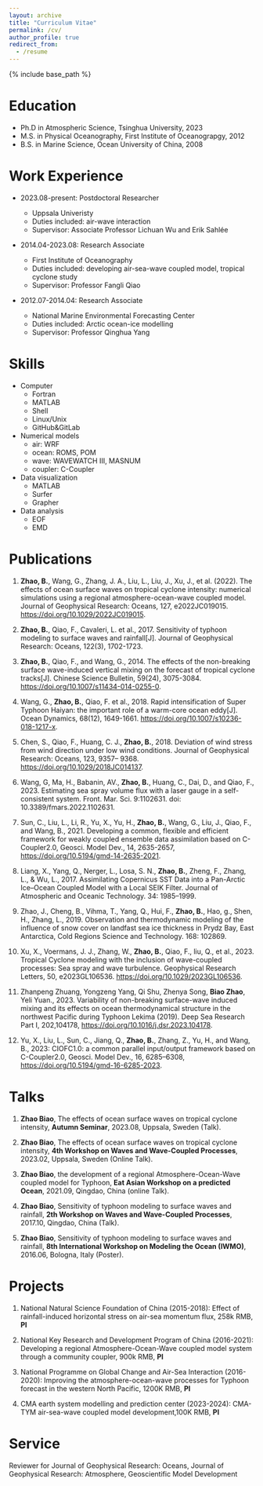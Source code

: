 ```yaml
---
layout: archive
title: "Curriculum Vitae"
permalink: /cv/
author_profile: true
redirect_from:
  - /resume
---
```


{% include base_path %}

Education
======
* Ph.D in Atmospheric Science, Tsinghua University, 2023
* M.S. in Physical Oceanography, First Institute of Oceanograpgy, 2012
* B.S. in Marine Science, Ocean University of China, 2008

Work Experience
======
* 2023.08-present: Postdoctoral Researcher
  * Uppsala Univeristy
  * Duties included: air-wave interaction
  * Supervisor: Associate Professor Lichuan Wu and Erik Sahlée
  
* 2014.04-2023.08: Research Associate
  * First Institute of Oceanography
  * Duties included: developing air-sea-wave coupled model, tropical cyclone study
  * Supervisor: Professor Fangli Qiao

* 2012.07-2014.04: Research Associate
  * National Marine Environmental Forecasting Center
  * Duties included: Arctic ocean-ice modelling
  * Supervisor: Professor Qinghua Yang
  
Skills
======
* Computer
  * Fortran
  * MATLAB
  * Shell
  * Linux/Unix
  * GitHub&GitLab
* Numerical models
  * air: WRF
  * ocean: ROMS, POM
  * wave: WAVEWATCH III, MASNUM
  * coupler: C-Coupler
* Data visualization
  * MATLAB
  * Surfer
  * Grapher
* Data analysis
  * EOF
  * EMD
    

Publications
======
1.	**Zhao, B.**, Wang, G., Zhang, J. A., Liu, L., Liu, J., Xu, J., et al. (2022). The effects of ocean surface waves on tropical cyclone intensity: numerical simulations using a regional atmosphere-ocean-wave coupled model. Journal of Geophysical Research: Oceans, 127, e2022JC019015. https://doi.org/10.1029/2022JC019015.
   
2.	**Zhao, B.**, Qiao, F., Cavaleri, L. et al., 2017. Sensitivity of typhoon modeling to surface waves and rainfall[J]. Journal of Geophysical Research: Oceans, 122(3), 1702-1723.
	
3.	**Zhao, B.**, Qiao, F., and Wang, G., 2014. The effects of the non-breaking surface wave-induced vertical mixing on the forecast of tropical cyclone tracks[J]. Chinese Science Bulletin, 59(24), 3075-3084. https://doi.org/10.1007/s11434-014-0255-0.
  
4.	Wang, G., **Zhao, B.**, Qiao, F. et al., 2018. Rapid intensification of Super Typhoon Haiyan: the important role of a warm-core ocean eddy[J]. Ocean Dynamics, 68(12), 1649-1661. https://doi.org/10.1007/s10236-018-1217-x.
	
5.	Chen, S., Qiao, F., Huang, C. J., **Zhao, B.**, 2018. Deviation of wind stress from wind direction under low wind conditions. Journal of Geophysical Research: Oceans, 123, 9357– 9368. https://doi.org/10.1029/2018JC014137.
	
6.	Wang, G, Ma, H., Babanin, AV., **Zhao, B.**, Huang, C., Dai, D., and Qiao, F., 2023. Estimating sea spray volume flux with a laser gauge in a self-consistent system. Front. Mar. Sci. 9:1102631. doi: 10.3389/fmars.2022.1102631.
    
7.	Sun, C., Liu, L., Li, R., Yu, X., Yu, H., **Zhao, B.**, Wang, G., Liu, J., Qiao, F., and Wang, B., 2021. Developing a common, flexible and efficient framework for weakly coupled ensemble data assimilation based on C-Coupler2.0, Geosci. Model Dev., 14, 2635-2657, https://doi.org/10.5194/gmd-14-2635-2021.
    
8.	Liang, X., Yang, Q., Nerger, L., Losa, S. N., **Zhao, B.**, Zheng, F., Zhang, L., & Wu, L., 2017. Assimilating Copernicus SST Data into a Pan-Arctic Ice–Ocean Coupled Model with a Local SEIK Filter. Journal of Atmospheric and Oceanic Technology. 34: 1985–1999.
    
9.	Zhao, J., Cheng, B., Vihma, T., Yang, Q., Hui, F., **Zhao, B.**, Hao, g., Shen, H., Zhang, L., 2019. Observation and thermodynamic modeling of the influence of snow cover on landfast sea ice thickness in Prydz Bay, East Antarctica, Cold Regions Science and Technology. 168: 102869.
    
10.	Xu, X., Voermans, J. J., Zhang, W., **Zhao, B.**, Qiao, F., liu, Q., et al., 2023. Tropical Cyclone modeling with the inclusion of wave-coupled processes: Sea spray and wave turbulence. Geophysical Research Letters, 50, e2023GL106536. https://doi.org/10.1029/2023GL106536.

11.	Zhanpeng Zhuang, Yongzeng Yang, Qi Shu, Zhenya Song, **Biao Zhao**, Yeli Yuan., 2023. Variability of non-breaking surface-wave induced mixing and its effects on ocean thermodynamical structure in the northwest Pacific during Typhoon Lekima (2019). Deep Sea Research Part I, 202,104178, https://doi.org/10.1016/j.dsr.2023.104178.

12.	Yu, X., Liu, L., Sun, C., Jiang, Q., **Zhao, B.**, Zhang, Z., Yu, H., and Wang, B., 2023: CIOFC1.0: a common parallel input/output framework based on C-Coupler2.0, Geosci. Model Dev., 16, 6285–6308, https://doi.org/10.5194/gmd-16-6285-2023.

  
Talks
======
1. **Zhao Biao**, The effects of ocean surface waves on tropical cyclone intensity, **Autumn Seminar**, 2023.08, Uppsala, Sweden (Talk).
   
2.  **Zhao Biao**, The effects of ocean surface waves on tropical cyclone intensity, **4th Workshop on Waves and Wave-Coupled Processes**, 2023.02, Uppsala, Sweden (Online Talk).
  
3. **Zhao Biao**, the development of a regional Atmosphere-Ocean-Wave coupled model for Typhoon, **Eat Asian Workshop on a predicted Ocean**, 2021.09, Qingdao, China (online Talk).
  
4. **Zhao Biao**, Sensitivity of typhoon modeling to surface waves and rainfall, **2th Workshop on Waves and Wave-Coupled Processes**, 2017.10, Qingdao, China (Talk).
  
5. **Zhao Biao**, Sensitivity of typhoon modeling to surface waves and rainfall, **8th International Workshop on Modeling the Ocean (IWMO)**, 2016.06, Bologna, Italy (Poster).

  
Projects
======
1.	National Natural Science Foundation of China (2015-2018): Effect of rainfall-induced horizontal stress on air-sea momentum flux, 258k RMB, **PI**
   
2.	National Key Research and Development Program of China (2016-2021): Developing a regional Atmosphere-Ocean-Wave coupled model system through a community coupler, 900k RMB, **PI**
	
3.	National Programme on Global Change and Air-Sea Interaction (2016-2020): Improving the atmosphere-ocean-wave processes for Typhoon forecast in the western North Pacific, 1200K RMB, **PI**
	
4.	CMA earth system modelling and prediction center (2023-2024): CMA-TYM air-sea-wave coupled model development,100K RMB, **PI**


Service
======
Reviewer for Journal of Geophysical Research: Oceans, Journal of Geophysical Research: Atmosphere, Geoscientific Model Development

